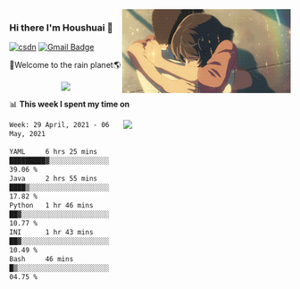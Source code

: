 <img  align='right' height="150" src="https://github.com/LikeRainDay/LikeRainDay/blob/master/pic/img_rain_1.gif?raw=true">



### Hi there I'm Houshuai :lemon:

[![csdn](https://img.shields.io/badge/-csdn-c14438?style=flat-square&logo=c&logoColor=white)](https://blog.csdn.net/qq_15807167)
[![Gmail Badge](https://img.shields.io/badge/-gmail-c14438?style=flat-square&logo=Gmail&logoColor=white&link=mailto:houshuai0816@gmail.com)](mailto:houshuai0816@gmail.com)

🚀Welcome to the rain planet🌎

<center>
<img align='center'  src="https://source.unsplash.com/random/1200x600">
</center>

📊 **This week I spent my time on**

<img align='right'   width="300" src="https://github-readme-stats.vercel.app/api?username=LikeRainDay&show_icons=true&title_color=fff&icon_color=79ff97&text_color=9f9f9f&bg_color=151515">

<!--START_SECTION:waka-->
```text
Week: 29 April, 2021 - 06 May, 2021

YAML     6 hrs 25 mins   █████████▓░░░░░░░░░░░░░░░   39.06 % 
Java     2 hrs 55 mins   ████▒░░░░░░░░░░░░░░░░░░░░   17.82 % 
Python   1 hr 46 mins    ██▓░░░░░░░░░░░░░░░░░░░░░░   10.77 % 
INI      1 hr 43 mins    ██▓░░░░░░░░░░░░░░░░░░░░░░   10.49 % 
Bash     46 mins         █▒░░░░░░░░░░░░░░░░░░░░░░░   04.75 % 
```
<!--END_SECTION:waka-->
